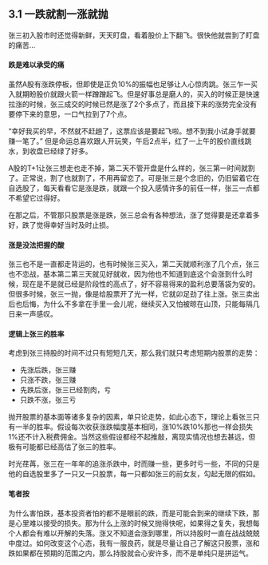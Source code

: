 ## 3.1 一跌就割一涨就抛
张三初入股市时还觉得新鲜，天天盯盘，看着股价上下翻飞。很快他就尝到了盯盘的痛苦...

#### 跌是难以承受的痛
虽然A股有涨跌停板，但即使是正负10%的振幅也足够让人心惊肉跳。张三乍一买入就期盼股价就跟火箭一样蹭蹭起飞。但是好事总是磨人的，买入的时候正是快速拉涨的时候，张三成交的时候已然是涨了2个多点了，而且接下来的涨势完全没有要停下来的意思，一口气拉到了7个点。

“幸好我买的早，不然就不赶趟了，这票应该是要起飞啦。想不到我小试身手就要赚一笔了。” 但是命运总喜欢跟人开玩笑，午后2点半，红了一上午的股价直线跳水，到收盘已经绿了好多。

A股的T+1让张三想走也走不掉，第二天不管开盘是什么样的，张三第一时间就割了。正常说，割了也就割了，不用再留恋了。可是张三是个念旧的，仍旧留着它在自选股了，每天看看它是涨是跌，就跟一个投入感情许多的前任一样，张三一点都不希望它过得好。

在那之后，不管那只股票是涨是跌，张三总会有各种想法，涨了觉得要是还拿着多好，跌了觉得幸好当时及时止损。

#### 涨是没法把握的酸
张三也不是一直都走背运的，也有时候张三买入，第二天就顺利涨了几个点，张三也不恋战，基本第二第三天就见好就收，因为他也不知道到底这个会涨到什么时候，现在是不是就已经是阶段性的高点了，好不容易得来的盈利总要落袋为安的。但很多时候，张三一抛，像是给股票开了光一样，它就卯足劲了往上涨。张三卖出后也后悔，为什么不多拿在手里一会儿呢，继续买入又怕被晾在山顶，只能每隔几日来一声感叹。

#### 逻辑上张三的胜率
考虑到张三持股的时间不过只有短短几天，那么我们就只考虑短期内股票的走势：

* 先涨后跌，张三赚
* 只涨不跌，张三赚
* 先跌后涨，张三已经割肉，亏
* 只跌不涨，张三亏

抛开股票的基本面等诸多复杂的因素，单只论走势，如此心态下，理论上看张三只有一半的胜率。假设每次收获涨跌幅度基本相同，涨10%跌10%那也一样会损失1%还不计入税费佣金。当然这些假设都经不起推敲，离现实情况也想去甚远，但极有可能都已经高估了张三的胜率。

时光荏苒，张三在一年年的追涨杀跌中，时而赚一些，更多时亏一些，不同的只是他的自选股里多了一只又一只股票，每一只都如张三的前女友，勾起无限的假如。

#### 笔者按
为什么害怕跌，基本投资者怕的都不是眼前的跌，而是可能会到来的继续下跌，那是心里难以接受的损失。那为什么上涨的时候又抛得快呢，如果得之复失，我想每个人都会有难以开解的失落。涨又不知道会涨到哪里，所以持股时一直在战战兢兢中度过。如何改变这个心态，我有一服良药，就是尽量让自己了解这只股票，涨和跌如果都在预期的范围之内，那么持股就会心安许多，而不是单纯只是拼运气。

